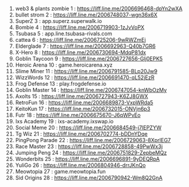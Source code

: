 1. web3 & plants zombie    1   : https://liff.line.me/2006696468-dpYn2wXA
2. bullet strom            2   : https://liff.line.me/2006748037-wgn36x6X
3. SuperZ                  3   : app.superz.superwalk.io
4. Bombie                  4   : https://liff.line.me/2006719903-1zJvVoPX
5. Tsubasa                 5   : app.line.tsubasa-rivals.com
6. cattea                  6   : https://liff.line.me/2006725206-9wRWZmEj
7. Elderglade              7   : https://liff.line.me/2006692963-Q40b7GR6
8. X-Hero                  8   : https://liff.line.me/2006730694-MdqP81dx
9. Goblin Taycoon          9   : https://liff.line.me/2006727656-Glj0EPK5
10. Heroic Arena           10  : game.heroicarena.xyz
11. Slime Miner            11  : https://liff.line.me/2006791585-BLp20Jw9
12. WizzWords              12  : https://liff.line.me/2006691470-qL52jEzR
13. Frog Defense           13  : play.frogdefense.io
14. Goblin Master          14  : https://liff.line.me/2006747054-knWbOzMy
15. Axolts                 15  : https://liff.line.me/2006727943-K6ZJ8GWX
16. RetroFun               16  : https://liff.line.me/2006689873-VxpWRda5
17. KeitoKun               17  : https://liff.line.me/2006732015-ONVjn6p3
18. Futr                   18  : https://liff.line.me/2006675670-J6qWPvEo
19. Ixs Academy            19  : ixs-academy.ixswap.io
20. Social Meme            20  : https://liff.line.me/2006684549-j7lEPZYW
21. Tg Wiz                 21  : https://liff.line.me/2006702774-bDDnYDqe
22. PingPong Parade        22  : https://liff.line.me/2006729063-8XprlEG7
23. Race Master            23  : https://liff.line.me/2006728858-49PwWx3j
24. Jumping Peng           24  : https://liff.line.me/2006751829-ZepbeMQz
25. Wonderbits             25  : https://liff.line.me/2006696891-9yDEQRpA
26. YuliGo                 26  : https://liff.line.me/2006804946-drrJKnQo
27. Meowtopia              27  : game.meowtopia.fun
28. Sid Origins            28  : https://liff.line.me/2006790942-Wm8Q2GnA
